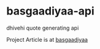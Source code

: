# basgaadiyaa-api
dhivehi quote generating api

Project Article is at [basgaadiyaa](https://jinas.me/posts/9)
